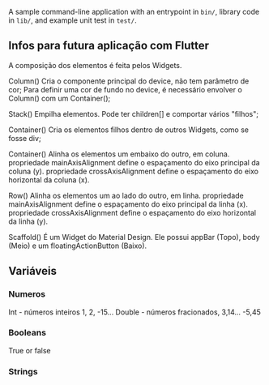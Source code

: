 A sample command-line application with an entrypoint in `bin/`, library code
in `lib/`, and example unit test in `test/`.

## Infos para futura aplicação com Flutter

A composição dos elementos é feita pelos Widgets.

Column() Cria o componente principal do device, não tem parâmetro de cor;
Para definir uma cor de fundo no device, é necessário envolver o Column() com um Container();

Stack() Empilha elementos. Pode ter children[] e comportar vários "filhos";

Container() Cria os elementos filhos dentro de outros Widgets, como se fosse div;

Container() Alinha os elementos um embaixo do outro, em coluna.
	propriedade mainAxisAlignment define o espaçamento do eixo principal da coluna (y).
	propriedade crossAxisAlignment define o espaçamento do eixo horizontal da coluna (x).

Row() Alinha os elementos um ao lado do outro, em linha.
	propriedade mainAxisAlignment define o espaçamento do eixo principal da linha (x).
	propriedade crossAxisAlignment define o espaçamento do eixo horizontal da linha (y).

Scaffold() É um Widget do Material Design. 
	Ele possui appBar (Topo), body (Meio) e um floatingActionButton (Baixo).

## Variáveis

### Numeros
Int - números inteiros 1, 2, -15...
Double - números fracionados, 3,14... -5,45

### Booleans
True or false

### Strings